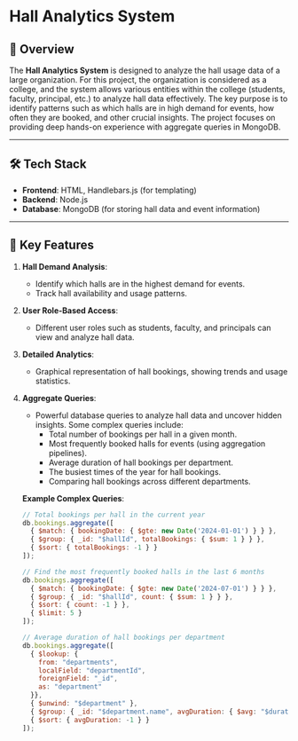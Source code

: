 # Hall Analytics System

## 🌟 Overview
The **Hall Analytics System** is designed to analyze the hall usage data of a large organization. For this project, the organization is considered as a college, and the system allows various entities within the college (students, faculty, principal, etc.) to analyze hall data effectively. The key purpose is to identify patterns such as which halls are in high demand for events, how often they are booked, and other crucial insights. The project focuses on providing deep hands-on experience with aggregate queries in MongoDB.

---

## 🛠️ Tech Stack
- **Frontend**: HTML, Handlebars.js (for templating)
- **Backend**: Node.js
- **Database**: MongoDB (for storing hall data and event information)

---

## 🌟 Key Features
1. **Hall Demand Analysis**:
   - Identify which halls are in the highest demand for events.
   - Track hall availability and usage patterns.
2. **User Role-Based Access**:
   - Different user roles such as students, faculty, and principals can view and analyze hall data.
3. **Detailed Analytics**:
   - Graphical representation of hall bookings, showing trends and usage statistics.
4. **Aggregate Queries**:
   - Powerful database queries to analyze hall data and uncover hidden insights. Some complex queries include:
     - Total number of bookings per hall in a given month.
     - Most frequently booked halls for events (using aggregation pipelines).
     - Average duration of hall bookings per department.
     - The busiest times of the year for hall bookings.
     - Comparing hall bookings across different departments.
   
   **Example Complex Queries**:
   ```javascript
   // Total bookings per hall in the current year
   db.bookings.aggregate([
     { $match: { bookingDate: { $gte: new Date('2024-01-01') } } },
     { $group: { _id: "$hallId", totalBookings: { $sum: 1 } } },
     { $sort: { totalBookings: -1 } }
   ]);

   // Find the most frequently booked halls in the last 6 months
   db.bookings.aggregate([
     { $match: { bookingDate: { $gte: new Date('2024-07-01') } } },
     { $group: { _id: "$hallId", count: { $sum: 1 } } },
     { $sort: { count: -1 } },
     { $limit: 5 }
   ]);

   // Average duration of hall bookings per department
   db.bookings.aggregate([
     { $lookup: {
       from: "departments",
       localField: "departmentId",
       foreignField: "_id",
       as: "department"
     }},
     { $unwind: "$department" },
     { $group: { _id: "$department.name", avgDuration: { $avg: "$duration" } } },
     { $sort: { avgDuration: -1 } }
   ]);
